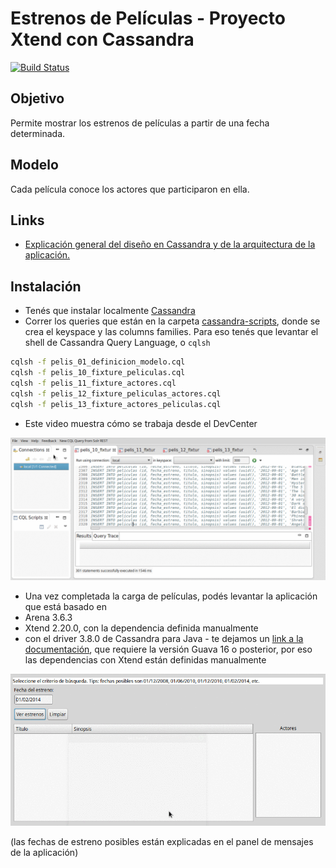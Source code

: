 # Estrenos de Películas - Proyecto Xtend con Cassandra

[![Build Status](https://travis-ci.org/uqbar-project/eg-peliculas-cassandra.svg?branch=master)](https://travis-ci.org/uqbar-project/eg-peliculas-cassandra)

## Objetivo
Permite mostrar los estrenos de películas a partir de una fecha determinada. 

## Modelo
Cada película conoce los actores que participaron en ella.

## Links

* [Explicación general del diseño en Cassandra y de la arquitectura de la aplicación.](https://docs.google.com/document/d/1BgEonT2emC0gLoujYAfzJaB2nmphyJc78H8rm2nrZg4/edit?usp=sharing)

## Instalación

* Tenés que instalar localmente [Cassandra](http://cassandra.apache.org/)
* Correr los queries que están en la carpeta [cassandra-scripts](cassandra-scripts), donde se crea el keyspace y las columns families. Para eso tenés que levantar el shell de Cassandra Query Language, o `cqlsh`

```bash
cqlsh -f pelis_01_definicion_modelo.cql 
cqlsh -f pelis_10_fixture_peliculas.cql 
cqlsh -f pelis_11_fixture_actores.cql 
cqlsh -f pelis_12_fixture_peliculas_actores.cql 
cqlsh -f pelis_13_fixture_actores_peliculas.cql 
```

* Este video muestra cómo se trabaja desde el DevCenter

![video](video/demo.gif)

* Una vez completada la carga de películas, podés levantar la aplicación que está basado en
 * Arena 3.6.3
 * Xtend 2.20.0, con la dependencia definida manualmente
 * con el driver 3.8.0 de Cassandra para Java - te dejamos un [link a la documentación](http://docs.datastax.com/en/developer/java-driver/), que requiere la versión Guava 16 o posterior, por eso las dependencias con Xtend están definidas manualmente

![video](video/demoApp.gif)

(las fechas de estreno posibles están explicadas en el panel de mensajes de la aplicación)

